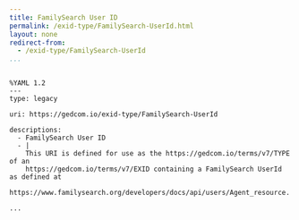 ```yaml
---
title: FamilySearch User ID
permalink: /exid-type/FamilySearch-UserId.html
layout: none
redirect-from:
  - /exid-type/FamilySearch-UserId
...
```


```

%YAML 1.2
---
type: legacy

uri: https://gedcom.io/exid-type/FamilySearch-UserId

descriptions:
  - FamilySearch User ID
  - |
    This URI is defined for use as the https://gedcom.io/terms/v7/TYPE of an
    https://gedcom.io/terms/v7/EXID containing a FamilySearch UserId as defined at
    https://www.familysearch.org/developers/docs/api/users/Agent_resource.

...

```
